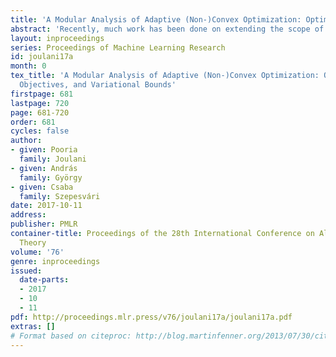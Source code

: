 ```yaml
---
title: 'A Modular Analysis of Adaptive (Non-)Convex Optimization: Optimism, Composite Objectives, and Variational Bounds'
abstract: 'Recently, much work has been done on extending the scope of online learning and incremental stochastic optimization algorithms. In this paper we contribute to this effort in two ways: First, based on a new regret decomposition and a generalization of Bregman divergences, we provide a self-contained, modular analysis of the two workhorses of online learning: (general) adaptive versions of Mirror Descent (MD) and the Follow-the-Regularized-Leader (FTRL) algorithms. The analysis is done with extra care so as not to introduce assumptions not needed in the proofs and allows to combine, in a straightforward way, different algorithmic ideas (e.g., adaptivity, optimism, implicit updates) and learning settings (e.g., strongly convex or composite objectives). This way we are able to reprove, extend and refine a large body of the literature, while keeping the proofs concise. The second contribution is a byproduct of this careful analysis: We present algorithms with improved variational bounds for smooth, composite objectives, including a new family of optimistic MD algorithms with only one projection step per round. Furthermore, we provide a simple extension of adaptive regret bounds to practically relevant non-convex problem settings with essentially no extra effort.'
layout: inproceedings
series: Proceedings of Machine Learning Research
id: joulani17a
month: 0
tex_title: 'A Modular Analysis of Adaptive (Non-)Convex Optimization: Optimism, Composite
  Objectives, and Variational Bounds'
firstpage: 681
lastpage: 720
page: 681-720
order: 681
cycles: false
author:
- given: Pooria
  family: Joulani
- given: András
  family: György
- given: Csaba
  family: Szepesvári
date: 2017-10-11
address: 
publisher: PMLR
container-title: Proceedings of the 28th International Conference on Algorithmic Learning
  Theory
volume: '76'
genre: inproceedings
issued:
  date-parts:
  - 2017
  - 10
  - 11
pdf: http://proceedings.mlr.press/v76/joulani17a/joulani17a.pdf
extras: []
# Format based on citeproc: http://blog.martinfenner.org/2013/07/30/citeproc-yaml-for-bibliographies/
---
```

